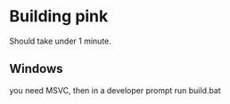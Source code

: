 # Building pink

Should take under 1 minute.

## Windows

you need MSVC, then in a developer prompt run build.bat

